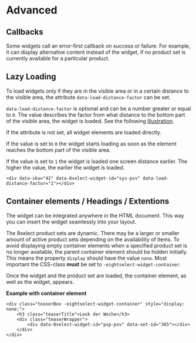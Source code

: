 # Advanced

## Callbacks

Some widgets call an error-first callback on success or failure. For example, it can display alternative content instead of the widget, if no product set is currently available for a particular product.

## Lazy Loading

To load widgets only if they are in the visible area or in a certain distance to the visible area, the attribute `data-load-distance-factor` can be set.

`data-load-distance-factor` is optional and can be a number greater or equal to `0`. The value describes the factor from what distance to the bottom part of the visible area, the widget is loaded. See the following [Illustration](./#file-wgt-ldr-lazy-load-pdf).

If the attribute is not set, all widget elements are loaded directly.

If the value is set to `0` the widget starts loading as soon as the element reaches the bottom part of the visible area.

If the value is set to `1` the widget is loaded one screen distance earlier. The higher the value, the earlier the widget is loaded.

```markup
<div data-sku="42" data-8select-widget-id="sys-psv" data-load-distance-factor="1"></div>
```

## Container elements / Headings / Extentions

The widget can be integrated anywhere in the HTML document. This way you can insert the widget seamlessly into your layout.

The 8select product sets are dynamic. There may be a larger or smaller amount of active product sets depending on the availability of items. To avoid displaying empty container elements when a specified product set is no longer available, the parent container element should be hidden initially. This means the property `display` should have the value `none`. Most important the CSS-class **must** be set to `-eightselect-widget-container`.

Once the widget and the product set are loaded, the container element, as well as the widget, appears.

**Example with container element**

```markup
<div class="teaserBox -eightselect-widget-container" style="display: none;">
    <h3 class="teaserTitle">Look der Woche</h3>
    <div class="teaserWrapper">
        <div data-8select-widget-id="psp-psv" data-set-id="365"></div>
    </div>
</div>
```


